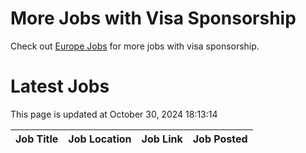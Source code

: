 # More Jobs with Visa Sponsorship

Check out [Europe Jobs](https://github.com/sureshparimi/europejobs#latest-jobs) for more jobs with visa sponsorship.

# Latest Jobs

This page is updated at October 30, 2024 18:13:14

| Job Title | Job Location | Job Link | Job Posted |
| --- | --- | --- | --- |
